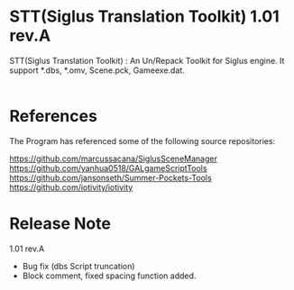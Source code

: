 # STT(Siglus Translation Toolkit) 1.01 rev.A

STT(Siglus Translation Toolkit) : An Un/Repack Toolkit for Siglus engine. It support *.dbs, *.omv, Scene.pck, Gameexe.dat.  
<br/>
# References
The Program has referenced some of the following source repositories:
  
https://github.com/marcussacana/SiglusSceneManager  
https://github.com/yanhua0518/GALgameScriptTools  
https://github.com/jansonseth/Summer-Pockets-Tools  
https://github.com/iotivity/iotivity  

# Release Note
1.01 rev.A
- Bug fix (dbs Script truncation)
- Block comment, fixed spacing function added.

